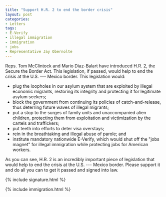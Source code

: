 ```yaml
---
title: "Support H.R. 2 to end the border crisis"
layout: post
categories:
- Letters
tags:
- E-Verify
- illegal immigration
- immigration
- jobs
- Representative Jay Obernolte
---
```


Reps. Tom McClintock and Mario Diaz-Balart have introduced H.R. 2, the Secure the Border Act. This legislation, if passed, would help to end the crisis at the U.S. --- Mexico border. This legislation would:

- plug the loopholes in our asylum system that are exploited by illegal economic migrants, restoring its integrity and protecting it for legitimate asylum seekers;
- block the government from continuing its policies of catch-and-release, thus deterring future waves of illegal migrants;
- put a stop to the surges of family units and unaccompanied alien children, protecting them from exploitation and victimization by the cartels and traffickers;
- put teeth into efforts to deter visa overstays;
- rein in the breathtaking and illegal abuse of parole; and
- institute mandatory nationwide E-Verify, which would shut off the "jobs magnet" for illegal immigration while protecting jobs for American workers.

As you can see, H.R. 2 is an incredibly important piece of legislation that would help to end the crisis at the U.S. --- Mexico border. Please support it and do all you can to get it passed and signed into law.

{% include signature.html %}

{% include immigration.html %}

